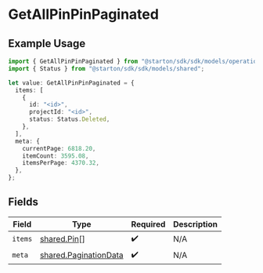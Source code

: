 # GetAllPinPinPaginated

## Example Usage

```typescript
import { GetAllPinPinPaginated } from "@starton/sdk/sdk/models/operations";
import { Status } from "@starton/sdk/sdk/models/shared";

let value: GetAllPinPinPaginated = {
  items: [
    {
      id: "<id>",
      projectId: "<id>",
      status: Status.Deleted,
    },
  ],
  meta: {
    currentPage: 6818.20,
    itemCount: 3595.08,
    itemsPerPage: 4370.32,
  },
};
```

## Fields

| Field                                                                 | Type                                                                  | Required                                                              | Description                                                           |
| --------------------------------------------------------------------- | --------------------------------------------------------------------- | --------------------------------------------------------------------- | --------------------------------------------------------------------- |
| `items`                                                               | [shared.Pin](../../../sdk/models/shared/pin.md)[]                     | :heavy_check_mark:                                                    | N/A                                                                   |
| `meta`                                                                | [shared.PaginationData](../../../sdk/models/shared/paginationdata.md) | :heavy_check_mark:                                                    | N/A                                                                   |